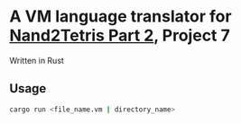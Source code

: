 # A VM language translator for [Nand2Tetris Part 2](https://www.nand2tetris.org/), Project 7

Written in Rust

## Usage

```bash
cargo run <file_name.vm | directory_name>
```
